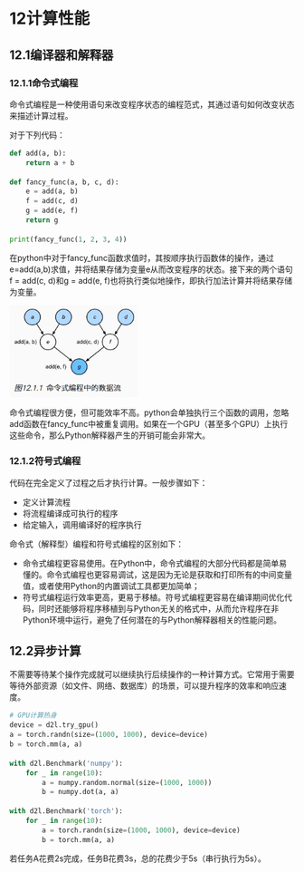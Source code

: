 # 12计算性能

## 12.1编译器和解释器

### 12.1.1命令式编程

命令式编程是一种使用语句来改变程序状态的编程范式，其通过语句如何改变状态来描述计算过程。

对于下列代码：

```python
def add(a, b):
    return a + b

def fancy_func(a, b, c, d):
    e = add(a, b)
    f = add(c, d)
    g = add(e, f)
    return g

print(fancy_func(1, 2, 3, 4))
```

在python中对于fancy_func函数求值时，其按顺序执行函数体的操作，通过e=add(a,b)求值，并将结果存储为变量e从而改变程序的状态。接下来的两个语句f = add(c, d)和g = add(e, f)也将执行类似地操作，即执行加法计算并将结果存储为变量。

<img src="image/12/p1.png" alt="p1" style="zoom:75%;" />

命令式编程很方便，但可能效率不高。python会单独执行三个函数的调用，忽略add函数在fancy_func中被重复调用。如果在一个GPU（甚至多个GPU）上执行这些命令，那么Python解释器产生的开销可能会非常大。

### 12.1.2符号式编程

代码在完全定义了过程之后才执行计算。一般步骤如下：

- 定义计算流程
- 将流程编译成可执行的程序
- 给定输入，调用编译好的程序执行

命令式（解释型）编程和符号式编程的区别如下：

- 命令式编程更容易使用。在Python中，命令式编程的大部分代码都是简单易懂的。命令式编程也更容易调试，这是因为无论是获取和打印所有的中间变量值，或者使用Python的内置调试工具都更加简单；
- 符号式编程运行效率更高，更易于移植。符号式编程更容易在编译期间优化代码，同时还能够将程序移植到与Python无关的格式中，从而允许程序在非Python环境中运行，避免了任何潜在的与Python解释器相关的性能问题。

## 12.2异步计算

不需要等待某个操作完成就可以继续执行后续操作的一种计算方式。它常用于需要等待外部资源（如文件、网络、数据库）的场景，可以提升程序的效率和响应速度。

```python
# GPU计算热身
device = d2l.try_gpu()
a = torch.randn(size=(1000, 1000), device=device)
b = torch.mm(a, a)

with d2l.Benchmark('numpy'):
    for _ in range(10):
        a = numpy.random.normal(size=(1000, 1000))
        b = numpy.dot(a, a)

with d2l.Benchmark('torch'):
    for _ in range(10):
        a = torch.randn(size=(1000, 1000), device=device)
        b = torch.mm(a, a)
```

若任务A花费2s完成，任务B花费3s，总的花费少于5s（串行执行为5s）。

